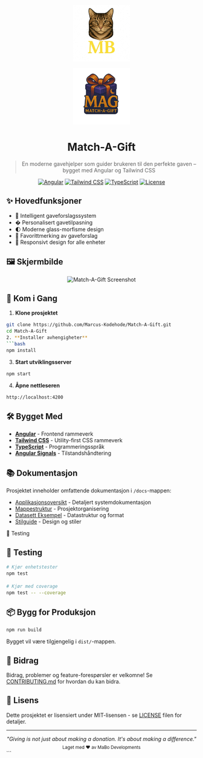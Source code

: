 <div align="center">
  <p>
    <img src="/public/images/MBlogo.png" alt="Personal Logo" width="150" />
  </p>
  <p>
    <img src="/public/images/MAG-logo.png" alt="Match-A-Gift Logo" width="150" />
  </p>
  
  # Match-A-Gift
  
  > En moderne gavehjelper som guider brukeren til den perfekte gaven – bygget med Angular og Tailwind CSS
  
  [![Angular](https://img.shields.io/badge/Angular-18-dd1b16.svg)](https://angular.dev)
  [![Tailwind CSS](https://img.shields.io/badge/Tailwind-3.4-38bdf8.svg)](https://tailwindcss.com)
  [![TypeScript](https://img.shields.io/badge/TypeScript-5-3178c6.svg)](https://www.typescriptlang.org)
  [![License](https://img.shields.io/badge/License-MIT-blue.svg)](LICENSE)
</div>

## ✨ Hovedfunksjoner

- 🎁 Intelligent gaveforslagssystem
- � Personalisert gavetilpasning
- 🌓 Moderne glass-morfisme design
- 💝 Favorittmerking av gaveforslag
- 📱 Responsivt design for alle enheter

## 🖼️ Skjermbilde

<div align="center">
  <img src="/public/images/screenshot.png" alt="Match-A-Gift Screenshot" width="800" />
</div>

## 🚀 Kom i Gang

1. **Klone prosjektet**
```bash
git clone https://github.com/Marcus-Kodehode/Match-A-Gift.git
cd Match-A-Gift
2. **Installer avhengigheter**
```bash
npm install
```

3. **Start utviklingsserver**
```bash
npm start
```

4. **Åpne nettleseren**
```
http://localhost:4200
```

## 🛠️ Bygget Med

- **[Angular](https://angular.dev)** - Frontend rammeverk
- **[Tailwind CSS](https://tailwindcss.com)** - Utility-first CSS rammeverk
- **[TypeScript](https://www.typescriptlang.org)** - Programmeringsspråk
- **[Angular Signals](https://angular.dev/guide/signals)** - Tilstandshåndtering

## 📚 Dokumentasjon

Prosjektet inneholder omfattende dokumentasjon i `/docs`-mappen:

- [Applikasjonsoversikt](docs/app-summary.md) - Detaljert systemdokumentasjon
- [Mappestruktur](docs/folder-structure.md) - Prosjektorganisering
- [Datasett Eksempel](docs/dataset-example.md) - Datastruktur og format
- [Stilguide](docs/stylesheet.md) - Design og stiler

🧪 Testing
## 🧪 Testing

```bash
# Kjør enhetstester
npm test

# Kjør med coverage
npm test -- --coverage
```

## 📦 Bygg for Produksjon

```bash
npm run build
```

Bygget vil være tilgjengelig i `dist/`-mappen.

## 🤝 Bidrag

Bidrag, problemer og feature-forespørsler er velkomne! Se [CONTRIBUTING.md](CONTRIBUTING.md) for hvordan du kan bidra.

## 📝 Lisens

Dette prosjektet er lisensiert under MIT-lisensen - se [LICENSE](LICENSE) filen for detaljer.

---

<div align="center">
  <i>"Giving is not just about making a donation. It's about making a difference."</i>
  <br>
  <sub>Laget med ❤️ av MaBo Developments</sub>
</div> ```